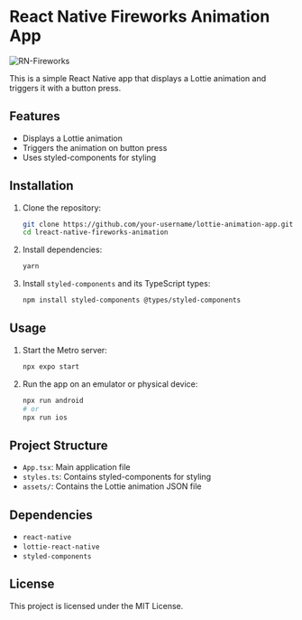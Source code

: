 # React Native Fireworks Animation App

![RN-Fireworks](https://github.com/user-attachments/assets/ce4d6631-cbee-4335-b14b-95ac9f2ff79e)

This is a simple React Native app that displays a Lottie animation and triggers it with a button press.

## Features

- Displays a Lottie animation
- Triggers the animation on button press
- Uses styled-components for styling

## Installation

1. Clone the repository:
    ```sh
    git clone https://github.com/your-username/lottie-animation-app.git](https://github.com/violinapopova/react-native-fireworks-animation.git)
    cd lreact-native-fireworks-animation
    ```

2. Install dependencies:
    ```sh
    yarn
    ```

3. Install `styled-components` and its TypeScript types:
    ```sh
    npm install styled-components @types/styled-components
    ```

## Usage

1. Start the Metro server:
    ```sh
    npx expo start
    ```

2. Run the app on an emulator or physical device:
    ```sh
    npx run android
    # or
    npx run ios
    ```

## Project Structure

- `App.tsx`: Main application file
- `styles.ts`: Contains styled-components for styling
- `assets/`: Contains the Lottie animation JSON file

## Dependencies

- `react-native`
- `lottie-react-native`
- `styled-components`

## License

This project is licensed under the MIT License.
